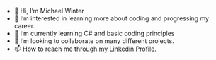 - 👋 Hi, I’m Michael Winter
- 👀 I’m interested in learning more about coding and progressing my career.
- 🌱 I’m currently learning C# and basic coding principles
- 💞️ I’m looking to collaborate on many different projects.
- 📫 How to reach me <a href="https://www.linkedin.com/in/michael-winter-28ba76185">through my Linkedin Profile.</a>

<!---
michaelwinter286/michaelwinter286 is a ✨ special ✨ repository because its `README.md` (this file) appears on your GitHub profile.
You can click the Preview link to take a look at your changes.
--->
